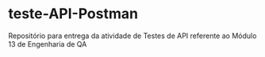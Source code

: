 # teste-API-Postman
Repositório para entrega da atividade de Testes de API referente ao Módulo 13 de Engenharia de QA
